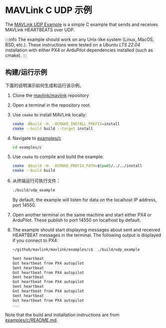 # MAVLink C UDP 示例

The [MAVLink UDP Example](https://github.com/mavlink/mavlink/tree/master/examples/c) is a simple C example that sends and receives MAVLink HEARTBEATS over UDP.

:::info
The example should work on any Unix-like system (Linux, MacOS, BSD, etc.).
These instructions were tested on a _Ubuntu LTS 22.04_ installation with either PX4 or ArduPilot dependencies installed (such as cmake).
:::

## 构建/运行示例

下面的说明演示如何生成和运行该示例。

1. Clone the [mavlink/mavlink](https://github.com/mavlink/mavlink/) repository

2. Open a terminal in the repository root.

3. Use `cmake` to install MAVLink locally:

   ```sh
   cmake -Bbuild -H. -DCMAKE_INSTALL_PREFIX=install
   cmake --build build --target install
   ```

4. Navigate to [examples/c](https://github.com/mavlink/mavlink/tree/master/examples/c)

   ```sh
   cd examples/c
   ```

5. Use `cmake` to compile and build the example:

   ```sh
   cmake -Bbuild -H. -DCMAKE_PREFIX_PATH=$(pwd)/../../install
   cmake --build build
   ```

6. 从终端运行可执行文件：

   ```sh
   ./build/udp_example
   ```

   By default, the example will listen for data on the localhost IP address, port 14550.

7. Open another terminal on the same machine and start either PX4 or ArduPilot.
   These publish to port 14550 on localhost by default.

8. The example should start displaying messages about sent and received HEARTBEAT messages in the terminal.
   The following output is displayed if you connect to PX4:

   ```sh
   ~/github/mavlink/mavlink/examples/c$  ./build/udp_example

   Sent heartbeat
   Got heartbeat from PX4 autopilot
   Sent heartbeat
   Got heartbeat from PX4 autopilot
   Sent heartbeat
   Got heartbeat from PX4 autopilot
   Sent heartbeat
   Got heartbeat from PX4 autopilot
   Sent heartbeat
   Got heartbeat from PX4 autopilot
   ...
   ```

Note that the build and installation instructions are from [examples/c/README.md](https://github.com/mavlink/mavlink/blob/master/examples/c/README.md).
